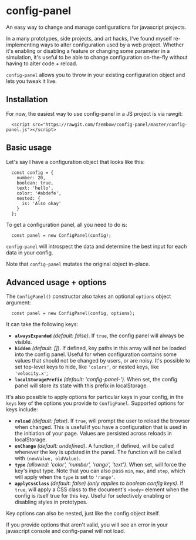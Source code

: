 # config-panel

An easy way to change and manage configurations for javascript projects.

In a many prototypes, side projects, and art hacks, I've found myself re-implementing ways to alter configuration used by a web project. Whether it's enabling or disabling a feature or changing some parameter in a simulation, it's useful to be able to change configuration on-the-fly without having to alter code + reload.

`config-panel` allows you to throw in your existing configuration object and lets you tweak it live.

## Installation

For now, the easiest way to use config-panel in a JS project is via rawgit:

```
  <script src="https://rawgit.com/fzembow/config-panel/master/config-panel.js"></script>
```

## Basic usage

Let's say I have a configuration object that looks like this:

```
  const config = {
    number: 20,
    boolean: true,
    text: 'hello',
    color: '#abdefe',
    nested: {
      is: 'Also okay'
    }
  };
```

To get a configuration panel, all you need to do is:

```
  const panel = new ConfigPanel(config);
```

`config-panel` will introspect the data and determine the best input for each data in your config.

Note that `config-panel` mutates the original object in-place.

## Advanced usage + options

The `ConfigPanel()` constructor also takes an optional `options` object argument:

```
  const panel = new ConfigPanel(config, options);
```

It can take the following keys:

* **`alwaysExpanded`** *(default: false)*. If `true`, the config panel will always be visible.
* **`hidden`** *(default: [])*. If defined, key paths in this array will not be loaded into the config panel. Useful for when configuration contains some values that should not be changed by users, or are noisy. It's possible to set top-level keys to hide, like `'colors'`, or nested keys, like `'velocity.x'`;
* **`localStoragePrefix`** *(default: 'config-panel-')*. When set, the config panel will store its state with this prefix in localStorage.

It's also possible to apply options for particular keys in your config, in the `keys` key of the options you provide to `ConfigPanel`. Supported options for keys include:

* **`reload`** *(default: false)*. If `true`, will prompt the user to reload the browser when changed. This is useful if you have a configuration that is used in the initiation of your page. Values are persisted across reloads in localStorage.
* **`onChange`** *(default: undefined)*. A function, if defined, will be called whenever the key is updated in the panel. The function will be called with `(newValue, oldValue)`.
* **`type`** *(allowed: 'color', 'number', 'range', 'text')*. When set, will force the key's input type. Note that you can also pass `min`, `max`, and `step`, which will apply when the `type` is set to `'range'`.
* **`applyCssClass`** *(default: false) (only applies to boolean config keys)*. If `true`, will apply a CSS class to the document's `<body>` element when the config is itself true for this key. Useful for selectively enabling or disabling styles in prototypes.

Key options can also be nested, just like the config object itself.

If you provide options that aren't valid, you will see an error in your javascript console and config-panel will not load.
